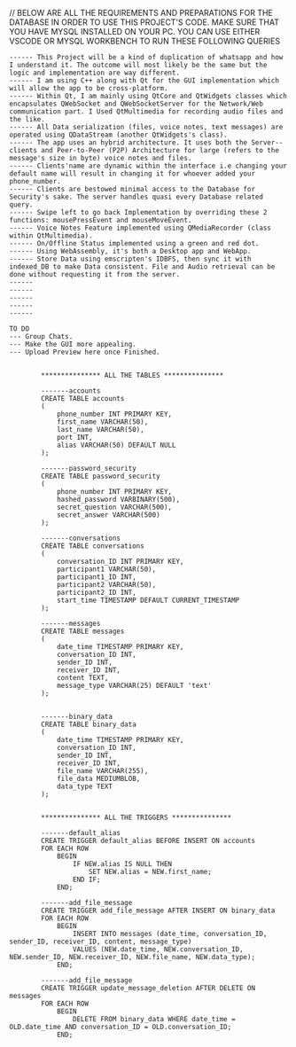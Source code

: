 // BELOW ARE ALL THE REQUIREMENTS AND PREPARATIONS FOR THE DATABASE IN ORDER TO USE THIS PROJECT'S CODE. MAKE SURE THAT YOU HAVE MYSQL INSTALLED ON YOUR PC. YOU CAN USE EITHER VSCODE OR MYSQL WORKBENCH TO RUN THESE FOLLOWING QUERIES



    ------ This Project will be a kind of duplication of whatsapp and how I understand it. The outcome will most likely be the same but the logic and implementation are way different.
    ------ I am using C++ along with Qt for the GUI implementation which will allow the app to be cross-platform.
    ------ Within Qt, I am mainly using QtCore and QtWidgets classes which encapsulates QWebSocket and QWebSocketServer for the Network/Web communication part. I Used QtMultimedia for recording audio files and the like.
    ------ All Data serialization (files, voice notes, text messages) are operated using QDataStream (another QtWidgets's class).
    ------ The app uses an hybrid architecture. It uses both the Server--clients and Peer-to-Peer (P2P) Architecture for large (refers to the message's size in byte) voice notes and files.
    ------ Clients'name are dynamic within the interface i.e changing your default name will result in changing it for whoever added your phone_number.
    ------ Clients are bestowed minimal access to the Database for Security's sake. The server handles quasi every Database related query.
    ------ Swipe left to go back Implementation by overriding these 2 functions: mousePressEvent and mouseMoveEvent.
    ------ Voice Notes Feature implemented using QMediaRecorder (class within QtMultimedia).
    ------ On/Offline Status implemented using a green and red dot. 
    ------ Using WebAssembly, it's both a Desktop app and WebApp.
    ------ Store Data using emscripten's IDBFS, then sync it with indexed_DB to make Data consistent. File and Audio retrieval can be done without requesting it from the server.
    ------
    ------
    ------
    ------
    ------

    TO DO
    --- Group Chats.
    --- Make the GUI more appealing.
    --- Upload Preview here once Finished.


            *************** ALL THE TABLES ***************

            -------accounts
            CREATE TABLE accounts
            (
                phone_number INT PRIMARY KEY,
                first_name VARCHAR(50),
                last_name VARCHAR(50),
                port INT,
                alias VARCHAR(50) DEFAULT NULL
            );

            -------password_security
            CREATE TABLE password_security
            (
                phone_number INT PRIMARY KEY,
                hashed_password VARBINARY(500),
                secret_question VARCHAR(500),
                secret_answer VARCHAR(500)
            );

            -------conversations
            CREATE TABLE conversations 
            (
                conversation_ID INT PRIMARY KEY,
                participant1 VARCHAR(50),
                participant1_ID INT,
                participant2 VARCHAR(50),
                participant2_ID INT,
                start_time TIMESTAMP DEFAULT CURRENT_TIMESTAMP
            );

            -------messages
            CREATE TABLE messages 
            (
                date_time TIMESTAMP PRIMARY KEY,
                conversation_ID INT,
                sender_ID INT,
                receiver_ID INT,
                content TEXT,
                message_type VARCHAR(25) DEFAULT 'text'
            );


            -------binary_data
            CREATE TABLE binary_data 
            (
                date_time TIMESTAMP PRIMARY KEY,
                conversation_ID INT,
                sender_ID INT,
                receiver_ID INT,
                file_name VARCHAR(255),
                file_data MEDIUMBLOB,
                data_type TEXT
            );


            *************** ALL THE TRIGGERS ***************

            -------default_alias
            CREATE TRIGGER default_alias BEFORE INSERT ON accounts
            FOR EACH ROW
                BEGIN
                    IF NEW.alias IS NULL THEN 
                        SET NEW.alias = NEW.first_name;
                    END IF;
                END;

            -------add_file_message
            CREATE TRIGGER add_file_message AFTER INSERT ON binary_data 
            FOR EACH ROW 
                BEGIN
                    INSERT INTO messages (date_time, conversation_ID, sender_ID, receiver_ID, content, message_type)
                    VALUES (NEW.date_time, NEW.conversation_ID, NEW.sender_ID, NEW.receiver_ID, NEW.file_name, NEW.data_type);
                END;

            -------add_file_message
            CREATE TRIGGER update_message_deletion AFTER DELETE ON messages 
            FOR EACH ROW 
                BEGIN
                    DELETE FROM binary_data WHERE date_time = OLD.date_time AND conversation_ID = OLD.conversation_ID;
                END;